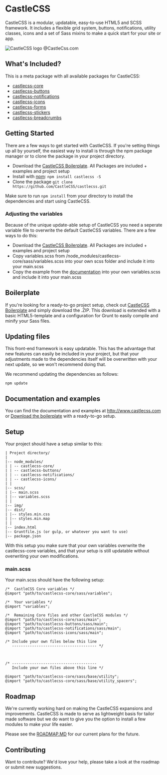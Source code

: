 # CastleCSS
CastleCSS is a modular, updatable, easy-to-use HTML5 and SCSS framework. It includes a flexible grid system, buttons, notifications, utility classes, icons and a set of Sass mixins to make a quick start for your site or app.

![CastleCSS logo @CastleCss.com](https://www.doordarius.nl/castlecss-logo-250.png)

## What's Included?
This is a meta package with all available packages for CastleCSS:

- [castlecss-core](https://github.com/CastleCSS/castlecss-core)
- [castlecss-buttons](https://github.com/CastleCSS/castlecss-buttons)
- [castlecss-notifications](https://github.com/CastleCSS/castlecss-notifications)
- [castlecss-icons](https://github.com/CastleCSS/castlecss-icons)
- [castlecss-forms](https://github.com/CastleCSS/castlecss-forms)
- [castlecss-stickers](https://github.com/CastleCSS/castlecss-stickers)
- [castlecss-breadcrumbs](https://github.com/CastleCSS/castlecss-breadcrumbs)

## Getting Started
There are a few ways to get started with CastleCSS. If you're setting things up all by yourself, the easiest way to install is through the npm package manager or to clone the package in your project directory.

- Download the [CastleCSS Boilerplate](https://www.github.com/CastleCSS/castlecss-boilerplate). All Packages are included + examples and project setup
- Install with [npm](https://www.npmjs.com/): ```npm install castlecss -S```
- Clone the package ```git clone https://github.com/CastleCSS/castlecss.git```

Make sure to run ```npm install``` from your directory to install the dependencies and start using CastleCSS.

### Adjusting the variables
Because of the unique update-able setup of CastleCSS you need a seperate variable file to overwrite the default CastleCSS variables. There are a few ways to do this:

- Download the [CastleCSS Boilerplate](https://www.github.com/CastleCSS/castlecss-boilerplate). All Packages are included + examples and project setup
- Copy variables.scss from /node_modules/castlecss-core/sass/variables.scss into your own scss folder and include it into your main.scss
- Copy the example from the [documentation](http://castlecss.com/variables.html) into your own variables.scss and include it into your main.scss

## Boilerplate
If you're looking for a ready-to-go project setup, check out [CastleCSS Boilerplate](https://github.com/CastleCSS/castlecss-boilerplate/) and simply download the .ZIP. This download is extended with a basic HTML5-template and a configuration for Grunt to easily compile and minify your Sass files.

## Updating files
This front-end framework is easy updatable. This has the advantage that new features can easily be included in your project, but that your adjustments made to the dependencies itself will be overwritten with your next update, so we won't recommend doing that.

We recommend updating the dependencies as follows:
```
npm update
```

## Documentation and examples
You can find the documentation and examples at http://www.castlecss.com or [Download the boilerplate](https://github.com/CastleCSS/castlecss-boilerplate/archive/master.zip) with a ready-to-go setup.

## Setup
Your project should have a setup similar to this:

```
| Project directory/
|
|-- node_modules/
| | -- castlecss-core/
| | -- castlecss-buttons/
| | -- castlecss-notifications/
| | -- castlecss-icons/
| |
|-- scss/
| |-- main.scss
| |-- variables.scss
| |
|-- img/
|-- dist/
| |-- styles.min.css
| |-- styles.min.map
| |
|-- index.html
|-- Gruntfile.js (or gulp, or whatever you want to use)
|-- package.json
```

With this setup you make sure that your own variables overwrite the castlecss-core variables, and that your setup is still updatable without overwriting your own modifications.

### main.scss
Your main.scss should have the following setup:

```
/* 	CastleCSS Core variables */
@import "path/to/castlecss-core/sass/variables";

/* 	Your variables */
@import "variables";

/* 	Remaining Core files and other CastleCSS modules */
@import "path/to/castlecss-core/sass/main";
@import "path/to/castlecss-buttons/sass/main";
@import "path/to/castlecss-notifications/sass/main";
@import "path/to/castlecss-icons/sass/main";

/* Include your own files below this line
   -------------------------------------- */



/* --------------------------------------
   Include your own files above this line */

@import "path/to/castlecss-core/sass/base/utility";
@import "path/to/castlecss-core/sass/base/utility_spacers";
```


## Roadmap
We're currently working hard on making the CastleCSS expansions and improvements. CastleCSS is made to serve as lightweight basis for tailor made software but we do want to give you the option to install a few modules to make your life easier.

Please see the [ROADMAP.MD](https://github.com/CastleCSS/castlecss/blob/master/ROADMAP.md) for our current plans for the future.

## Contributing
Want to contribute? We'd love your help, please take a look at the roadmap or submit new suggestions.
